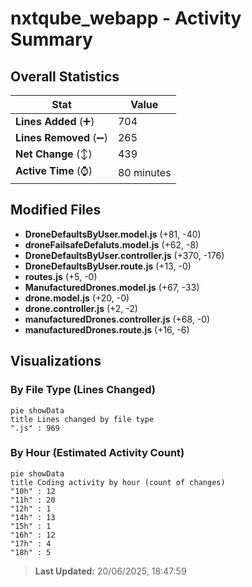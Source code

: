 # nxtqube_webapp - Activity Summary 

## Overall Statistics

| Stat                   | Value                                                             |
| ---------------------- | ----------------------------------------------------------------- |
| **Lines Added** (➕)   | 704                                          |
| **Lines Removed** (➖) | 265                                        |
| **Net Change** (↕)    | 439                |
| **Active Time** (⌚)   | 80 minutes |


## Modified Files
- **DroneDefaultsByUser.model.js** (+81, -40)
- **droneFailsafeDefaluts.model.js** (+62, -8)
- **DroneDefaultsByUser.controller.js** (+370, -176)
- **DroneDefaultsByUser.route.js** (+13, -0)
- **routes.js** (+5, -0)
- **ManufacturedDrones.model.js** (+67, -33)
- **drone.model.js** (+20, -0)
- **drone.controller.js** (+2, -2)
- **manufacturedDrones.controller.js** (+68, -0)
- **manufacturedDrones.route.js** (+16, -6)

## Visualizations

### By File Type (Lines Changed)

```mermaid
pie showData
title Lines changed by file type
".js" : 969
```

### By Hour (Estimated Activity Count)

```mermaid
pie showData
title Coding activity by hour (count of changes)
"10h" : 12
"11h" : 20
"12h" : 1
"14h" : 13
"15h" : 1
"16h" : 12
"17h" : 4
"18h" : 5
```


> **Last Updated:** 20/06/2025, 18:47:59